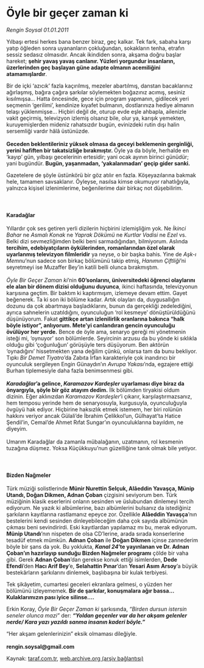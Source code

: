 # Öyle bir geçer zaman ki 

*Rengin Soysal 01.01.2011*

<div class="yazi"><p>Yılbaşı ertesi herkes bana benzer biraz, geç kalkar. Tek fark, sabaha karşı yatıp öğleden sonra uyananların çokluğundan, sokakların tenha, etrafın sessiz sedasız olmasıdır. Ancak ikindiden sonra, akşama doğru başlar hareket; <b>şehir yavaş yavaş canlanır. Yüzleri yorgundur insanların, üzerlerinden geç başlayan güne adapte olmanın acemiliğini atamamışlardır</b>.<b> </b></p>
<p>Bir de içki ‘azıcık’ fazla kaçırılmış, mezeler abartılmış, danstan bacaklarınız ağırlaşmış, bağıra çağıra şarkılar söylemekten boğazınız acımış, sesiniz kısılmışsa... Hatta öncesinde, gece için program yapmanın, gidilecek yeri seçmenin ‘gerilimi’, kendinize kıyafet bulmanın, dostlarınıza hediye almanın telaşı yüklenmişse... Hiçbiri değil de, oturup evde eşle ahbapla, ailenizle vakit geçirmiş, televizyon izlemiş olsanız bile, olur ya, karışık yemekten, kuruyemişlerden mideniz rahatsızdır bugün, evinizdeki rutin dışı halin sersemliği vardır hâlâ üstünüzde.<br/><br/><b>Geceden beklentileriniz yüksek olmasa da geceyi beklemenin gerginliği, yerini hafiften bir takatsizliğe bırakmıştır. </b>Öyle ya da böyle, herhalde en ‘kayıp’ gün, yılbaşı gecelerinin ertesidir; yani ocak ayının birinci günüdür; yani bugündür. <b>Bugün, yaşanmadan, ‘yakalanmadan’ geçip gider sanki.</b></p>
<p>Gazetelere de şöyle üstünkörü bir göz atılır en fazla. Köşeyazılarına bakmak hele, tamamen savsaklanır. Öyleyse, nasılsa kimse okumuyor rahatlığıyla, yalnızca kişisel izlenimlerime, beğenilerime dair birkaç not düşebilirim.<br/><br/><br/></p>
<h4>Karadağlar</h4>
<p>Yıllardır çok ses getiren yerli dizilerin hiçbirini izlemişliğim yok. Ne <i>İkinci Bahar</i> ne <i>Asmalı Konak</i> ne <i>Yaprak Dökümü</i> ne <i>Kurtlar Vadisi</i> ne <i>Ezel</i> vs. Belki dizi sevmezliğimden belki beni sarmadığından, bilmiyorum. Aslında <b>tercihim, edebiyatçıların öykülerinden, romanlarından özel olarak uyarlanmış televizyon filmleridir</b> ya neyse, o bir başka bahis. Yine de<i> Aşk-ı Memnu</i>’nun sadece son birkaç bölümünü takip etmiş, <i>Hanımın Çiftliği</i>’ni seyretmeyi ise Muzaffer Bey’in katili belli olunca bırakmıştım.<br/><br/><i>Öyle Bir Geçer Zaman ki</i>’nin <b>60’sonlarını, üniversitedeki öğrenci olaylarını ele alan bir dönem dizisi olduğunu duyunca</b>, ikinci haftasında, televizyonun karşısına geçtim. Bir baktım ki kaptırmışım, izlemeye devam ettim. Gayet beğenerek. Ta ki son iki bölüme kadar. Artık olayları da, duygusallığın dozunu da çok abartmaya başladıklarını, bunun da gerçekliği zedelediğini, ayrıca sahnelerin uzatıldığını, oyunculuğun ‘rol kesmeye’ dönüştürüldüğünü düşünüyorum. Fakat <b>gittikçe artan izlenilirlik oranlarına bakınca “halk böyle istiyor”, anlıyorum. Mete’yi canlandıran gencin oyunculuğu övülüyor her yerde.</b> Bence de öyle ama, senaryo gereği mi yönetmenin isteği mi, ‘oynuyor’ son bölümlerde. Seyircinin arzusu da bu yönde ki sıklıkla olduğu gibi ‘çoğunluğun’ görüşüyle ters düşüyorum. Ben aktörün ‘oynadığını’ hissetmekten yana değilim çünkü, onlarsa tam da bunu bekliyor. Tıpkı <i>Bir Demet Tiyatro</i>’da Zabıta İrfan karakteriyle çok inandırıcı bir oyunculuk sergileyen Engin Günaydın’ın <i>Avrupa Yakası</i>’nda, egzajere ettiği Burhan tiplemesiyle daha fazla benimsenmesi gibi.<br/><br/><b><i>Karadağlar</i></b><b>’a gelince, <i>Karamazov Kardeşler </i>uyarlaması diye biraz da önyargıyla, şöyle bir göz atayım dedim.</b> İlk bölümden tiryakisi oldum dizinin. Eğer aklınızdan <i>Karamazov Kardeşler</i>’i çıkarır, karşılaştırmazsanız, hem temposu yerinde hem de senaryosuyla, kurgusuyla, oyunculuğuyla övgüyü hak ediyor. Hiçbirine haksızlık etmek istemem, her biri rolünün hakkını veriyor ancak Gülali’de İbrahim Çelikkol’un, Gülhayat’ta Hatice Şendil’in, Cemal’de Ahmet Rıfat Sungar’ın oyunculuklarına bayıldım, ne diyeyim. <br/><br/>Umarım Karadağlar da zamanla mübalağanın, uzatmanın, rol kesmenin tuzağına düşmez. Yoksa Küçükkuyu’nun güzelliğine tanık olmak bile yetiyor.<br/><br/><br/></p>
<h4>Bizden Nağmeler</h4>
<p>Türk müziği solistlerinde <b>Münir Nurettin Selçuk, Alâeddin Yavaşça, Münip Utandı, Doğan Dikmen, Adnan Çoban</b> çizgisini seviyorum ben. Türk müziğinin klasik eserlerini onların sesinden ve üslubundan dinlemeyi tercih ediyorum. Ne yazık ki albümlerine, bazı albümlerini bulsanız da istediğiniz şarkıların kayıtlarına rastlamanız epeyce zor. Özellikle <b>Alâeddin Yavaşça</b>’nın bestelerini kendi sesinden dinleyebileceğim daha çok sayıda albümünün çıkması beni sevindirirdi. Eski kayıtlardan yapılamaz mı bu, merak ediyorum<b>. Münip Utandı</b>’nın nispeten de olsa CD’lerine, arada sırada konserlerine tesadüf etmek mümkün. <b>Adnan Çoban</b> ile <b>Doğan Dikmen</b> içinse zannederim böyle bir şans da yok. Bu yoklukta, <b><i>Kanal 24</i>’te yayınlanan ve Dr. Adnan Çoban’ın hazırlayıp sunduğu Bizden Nağmeler programı</b> çölde bir vaha gibi. Gerek <b>Adnan Çoban</b>’dan gerekse konuk ettiği isimlerden, <b>Dede Efendi</b>’den <b>Hacı Arif Bey</b>’e, <b>Selahattin Pınar</b>’dan <b>Yesari Asım</b> <b>Arsoy</b>’a büyük bestekârların şarkılarını dinlemek, başlıbaşına bir kulak terbiyesi.</p>
<p>Tek şikâyetim, cumartesi geceleri ekranlara gelmesi, o yüzden her bölümünü izleyememek. <b>Bir de şarkılar, konuşmalara ağır bassa... Kulaklarımızın pası iyice silinse....</b></p>
<p>Erkin Koray, <i>Öyle Bir Geçer Zaman ki</i> şarkısında, <i>“Birden dursun istersin seneler olunca mazi”</i> der: <b><i>“Yoldan geçenler var da her akşam gelenler nerde/ Kara yazı yazıldı sanma insanın kaderi böyle.”</i></b></p>
<p>“Her akşam gelenlerinizin” eksik olmaması dileğiyle.<br/><br/><b>rengin.soysal@gmail.com</b></p>
</div>

Kaynak: [taraf.com.tr](http://www.taraf.com.tr:80/rengin-soysal/makale-oyle-bir-gecer-zaman-ki.htm), [web.archive.org (arşiv bağlantısı)](http://web.archive.org/web/20130624031040/http://www.taraf.com.tr:80/rengin-soysal/makale-oyle-bir-gecer-zaman-ki.htm)
